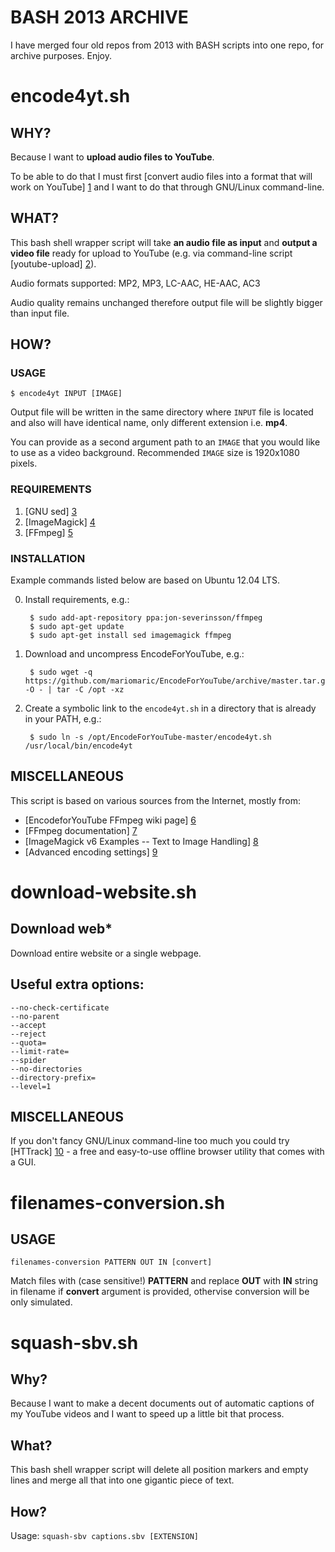 # BASH 2013 ARCHIVE

I have merged four old repos from 2013 with BASH scripts into one repo, for archive purposes. Enjoy.


# encode4yt.sh
## WHY?

Because I want to **upload audio files to YouTube**.

To be able to do that I must first [convert audio files into a format that will work on YouTube] [1] and I want to do that through GNU/Linux command-line.

## WHAT?

This bash shell wrapper script will take **an audio file as input** and **output a video file** ready for upload to YouTube (e.g. via command-line script [youtube-upload] [2]).

Audio formats supported: MP2, MP3, LC-AAC, HE-AAC, AC3

Audio quality remains unchanged therefore output file will be slightly bigger than input file.

## HOW?

### USAGE

    $ encode4yt INPUT [IMAGE]

Output file will be written in the same directory where `INPUT` file is located and also will have identical name, only different extension i.e. **mp4**.

You can provide as a second argument path to an `IMAGE` that you would like to use as a video background. Recommended `IMAGE` size is 1920x1080 pixels.

### REQUIREMENTS

1. [GNU sed] [3]
2. [ImageMagick] [4]
3. [FFmpeg] [5]

### INSTALLATION

Example commands listed below are based on Ubuntu 12.04 LTS.

0. Install requirements, e.g.:
        
        $ sudo add-apt-repository ppa:jon-severinsson/ffmpeg
        $ sudo apt-get update
        $ sudo apt-get install sed imagemagick ffmpeg

1. Download and uncompress EncodeForYouTube, e.g.:

        $ sudo wget -q https://github.com/mariomaric/EncodeForYouTube/archive/master.tar.gz -O - | tar -C /opt -xz

2. Create a symbolic link to the `encode4yt.sh` in a directory that is already in your PATH, e.g.:

        $ sudo ln -s /opt/EncodeForYouTube-master/encode4yt.sh /usr/local/bin/encode4yt

## MISCELLANEOUS

This script is based on various sources from the Internet, mostly from:

- [EncodeforYouTube FFmpeg wiki page] [6]
- [FFmpeg documentation] [7]
- [ImageMagick v6 Examples -- Text to Image Handling] [8]
- [Advanced encoding settings] [9]



[1]: https://support.google.com/youtube/answer/1696878?hl=en&ref_topic=2888648
    "Upload audio or image files @ YouTube upload instructions and settings help"
[2]: https://code.google.com/p/youtube-upload/
    "youtube-upload"
[3]: http://www.gnu.org/software/sed/
    "GNU sed"
[4]: http://www.imagemagick.org/
    "ImageMagick"
[5]: http://ffmpeg.org/
    "FFmpeg"
[6]: https://trac.ffmpeg.org/wiki/Encode/YouTube
    "How to Encode Videos for YouTube and other Video Sharing Sites"
[7]: http://ffmpeg.org/ffmpeg-all.html
    "FFmpeg documentation"
[8]: http://www.imagemagick.org/Usage/text/
    "ImageMagick v6 Examples -- Text to Image Handling"
[9]: https://support.google.com/youtube/answer/1722171?hl=en&ref_topic=2888648
    "Advanced encoding settings @ YouTube upload instructions and settings help"


# download-website.sh
## Download web*

Download entire website or a single webpage.

## Useful extra options:
    --no-check-certificate
    --no-parent
    --accept
    --reject
    --quota=
    --limit-rate=
    --spider
    --no-directories
    --directory-prefix=
    --level=1

## MISCELLANEOUS

If you don't fancy GNU/Linux command-line too much you could try [HTTrack] [10] - a free and easy-to-use offline browser utility that comes with a GUI.

[10]: http://www.httrack.com/
    "HTTrack Website Copier website"


# filenames-conversion.sh
## USAGE

`filenames-conversion PATTERN OUT IN [convert]`

Match files with (case sensitive!) **PATTERN** and replace **OUT** with **IN** string in filename if **convert** argument is provided, othervise conversion will be only simulated.


# squash-sbv.sh
## Why?

Because I want to make a decent documents out of automatic captions of my YouTube videos and I want to speed up a little bit that process.

## What?

This bash shell wrapper script will delete all position markers and empty lines and merge all that into one gigantic piece of text.

## How?

Usage: `squash-sbv captions.sbv [EXTENSION]`
